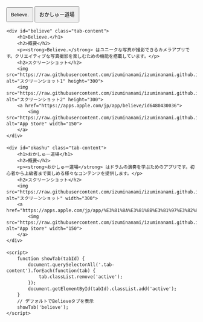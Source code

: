 <!DOCTYPE html>
<html lang="ja">
<head>
    <meta charset="UTF-8">
    <meta name="viewport" content="width=device-width, initial-scale=1.0">
    <title>アプリ紹介</title>
    <style>
        .tab-content {
            display: none;
        }
        .tab-content.active {
            display: block;
        }
        .tabs button {
            padding: 10px;
            cursor: pointer;
        }
    </style>
</head>
<body>
    <div class="tabs">
        <button onclick="showTab('believe')">Believe.</button>
        <button onclick="showTab('okashu')">おかしゅー道場</button>
    </div>

    <div id="believe" class="tab-content">
        <h1>Believe.</h1>
        <h2>概要</h2>
        <p><strong>Believe.</strong> はユニークな写真が撮影できるカメラアプリです。クリエイティブな写真撮影を楽しむための機能を搭載しています。</p>
        <h2>スクリーンショット</h2>
        <img src="https://raw.githubusercontent.com/izuminanami/izuminanami.github.io/main/1.png" alt="スクリーンショット1" height="300">
        <img src="https://raw.githubusercontent.com/izuminanami/izuminanami.github.io/main/2.png" alt="スクリーンショット2" height="300">
        <a href="https://apps.apple.com/jp/app/believe/id6480430036">
            <img src="https://raw.githubusercontent.com/izuminanami/izuminanami.github.io/main/AppStore.png" alt="App Store" width="150">
        </a>
    </div>

    <div id="okashu" class="tab-content">
        <h1>おかしゅー道場</h1>
        <h2>概要</h2>
        <p><strong>おかしゅー道場</strong> はドラムの演奏を学ぶためのアプリです。初心者から上級者まで楽しめる様々なコンテンツを提供します。</p>
        <h2>スクリーンショット</h2>
        <img src="https://raw.githubusercontent.com/izuminanami/izuminanami.github.io/main/3.png" alt="スクリーンショット" width="300">
        <a href="https://apps.apple.com/jp/app/%E3%81%8A%E3%81%8B%E3%81%97%E3%82%85%E3%83%BC%E9%81%93%E5%A0%B4/id6504088528">
            <img src="https://raw.githubusercontent.com/izuminanami/izuminanami.github.io/main/AppStore.png" alt="App Store" width="150">
        </a>
    </div>

    <script>
        function showTab(tabId) {
            document.querySelectorAll('.tab-content').forEach(function(tab) {
                tab.classList.remove('active');
            });
            document.getElementById(tabId).classList.add('active');
        }
        // デフォルトでBelieveタブを表示
        showTab('believe');
    </script>
</body>
</html>
